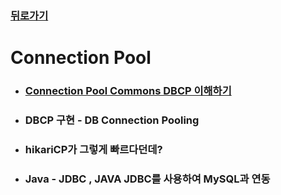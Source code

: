 ### [뒤로가기](https://yunjae830.github.io/-Clearance/index)



# Connection Pool

- ### [Connection Pool Commons DBCP 이해하기]( https://yunjae830.github.io/-Clearance/file/ConnectionPool/ConnectionPools )

- ###  DBCP 구현 - DB Connection Pooling

- ###  hikariCP가 그렇게 빠르다던데?

- ###  Java - JDBC , JAVA JDBC를 사용하여 MySQL과 연동